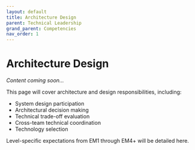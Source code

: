 ```yaml
---
layout: default
title: Architecture Design
parent: Technical Leadership
grand_parent: Competencies
nav_order: 1
---
```


# Architecture Design

*Content coming soon...*

This page will cover architecture and design responsibilities, including:

- System design participation
- Architectural decision making
- Technical trade-off evaluation
- Cross-team technical coordination
- Technology selection

Level-specific expectations from EM1 through EM4+ will be detailed here.